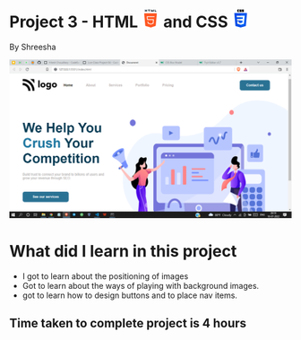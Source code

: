 # Project 3 - HTML ![HTML](./readmeImages/html-5Img.png) and CSS ![CSS](./readmeImages/css-3Img.png)

By Shreesha

![websiteSnap](./readmeImages/WebsiteSnap.png)

# What did I learn in this project

- I got to learn about the positioning of images 
- Got to learn about the ways of playing with background images.
- got to learn how to design buttons and to place nav items.

## Time taken to complete project is 4 hours
